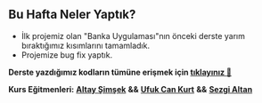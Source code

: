 ## **Bu Hafta Neler Yaptık?**

- İlk projemiz olan "Banka Uygulaması"nın önceki derste yarım bıraktığımız kısımlarını tamamladık.
- Projemize bug fix yaptık.

**Derste yazdığımız kodların tümüne erişmek için [tıklayınız 🚀](../../_examples/week_2/)**

**Kurs Eğitmenleri:** [**Altay Şimşek**](https://github.com/altaysimsek) **&&** [**Ufuk Can Kurt**](https://github.com/ufukcankurt) **&&** [**Sezgi Altan**](https://github.com/Szqii)
